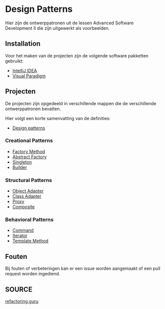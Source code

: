 # Design Patterns

Hier zijn de ontwerppatronen uit de lessen Advanced Software Development II die zijn uitgewerkt als voorbeelden.

## Installation

Voor het maken van de projecten zijn de volgende software pakketten gebruikt:

- [IntelliJ IDEA](https://www.jetbrains.com/idea/download/)
- [Visual Paradigm](https://www.visual-paradigm.com/download/)

## Projecten

De projecten zijn opgedeeld in verschillende mappen die de verschillende ontwerppatronen bevatten.

Hier volgt een korte samenvatting van de definities:

- [Design patterns](./designPatterns.md)

### Creational Patterns

- [Factory Method](./CreationalPatterns/FactoryMethodPattern)
- [Abstract Factory](./CreationalPatterns//AbstractFactoryPattern/)
- [Singleton](./CreationalPatterns/SingletonPattern)
- [Builder](./CreationalPatterns/BuilderPattern)

### Structural Patterns

- [Object Adapter](./StructuralPatterns/AdapterPattern_Object)
- [Class Adapter](./StructuralPatterns/AdapterPattern_Class)
- [Proxy](./StructuralPatterns/ProxyPattern)
- [Composite](./StructuralPatterns/Compositepattern)

### Behavioral Patterns

- [Command](./BehavioralPatterns/CommandPattern)
- [Iterator](./BehavioralPatterns/IteratorPattern)
- [Template Method](./BehavioralPatterns/TemplateMethodPattern/)

## Fouten

Bij fouten of verbeteringen kan er een issue worden aangemaakt of een pull request worden ingediend.

## SOURCE

[refactoring.guru](https://refactoring.guru/design-patterns)
